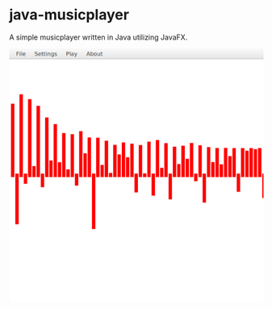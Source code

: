 # java-musicplayer

A simple musicplayer written in Java utilizing JavaFX.

![alt text](https://github.com/TimStraube/java-musicplayer/blob/main/Screenshot.png)

